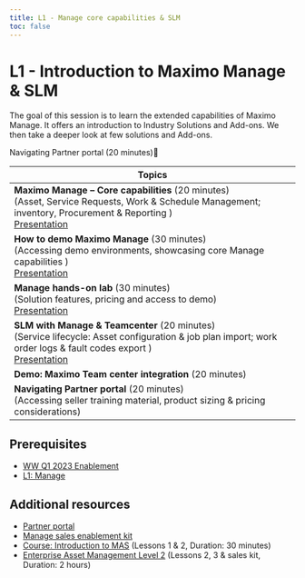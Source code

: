```yaml
---
title: L1 - Manage core capabilities & SLM
toc: false
---
```


# L1 - Introduction to Maximo Manage & SLM

The goal of this session is to learn the extended capabilities of Maximo Manage. It offers an introduction to Industry Solutions and Add-ons. We then take a deeper look at few solutions and Add-ons.

Navigating Partner portal (20 minutes)

| Topics |
| ------ |
| <strong> Maximo Manage – Core capabilities </strong> (20 minutes) <br /> (Asset, Service Requests, Work & Schedule Management; inventory, Procurement & Reporting ) <br /> [Presentation]() |
| <strong> How to demo Maximo Manage </strong> (30 minutes) <br /> (Accessing demo environments, showcasing core Manage capabilities ) <br /> [Presentation]() |
| <strong> Manage hands-on lab </strong> (30 minutes) <br /> (Solution features, pricing and access to demo) <br /> [Presentation]() |
| <strong> SLM with Manage & Teamcenter </strong> (20 minutes) <br /> (Service lifecycle: Asset configuration & job plan import; work order logs & fault codes export ) <br /> [Presentation]() <br />
<strong> Demo: Maximo Team center integration </strong> (20 minutes) |
| <strong> Navigating Partner portal </strong> (20 minutes) <br /> (Accessing seller training material, product sizing & pricing considerations) <br /> |


## Prerequisites

- [WW Q1 2023 Enablement](https://siemensplmlearningcenter.sabacloud.com/Saba/Web_spf/PRODTNT130/app/me/learningeventdetail/cours000000000198990?regId=regdw000000002916145&learnerId=emplo000000000011136&certId=curra000000000008560&calledFromCert=true)
- [L1: Manage](/maximomanage/)

## Additional resources

- [Partner portal](https://partnerportal.ibm.com/s/)
- [Manage sales enablement kit](https://www.ibm.com/training/course/maximo-application-suite-manage-asset-management-MAX4316G)
- [Course: Introduction to MAS](https://learn.ibm.com/course/view.php?id=10390 )  (Lessons 1 & 2, Duration: 30 minutes)
- [Enterprise Asset Management Level 2](https://learn.ibm.com/course/view.php?id=10390 )  (Lessons 2, 3 & sales kit, Duration: 2 hours)
